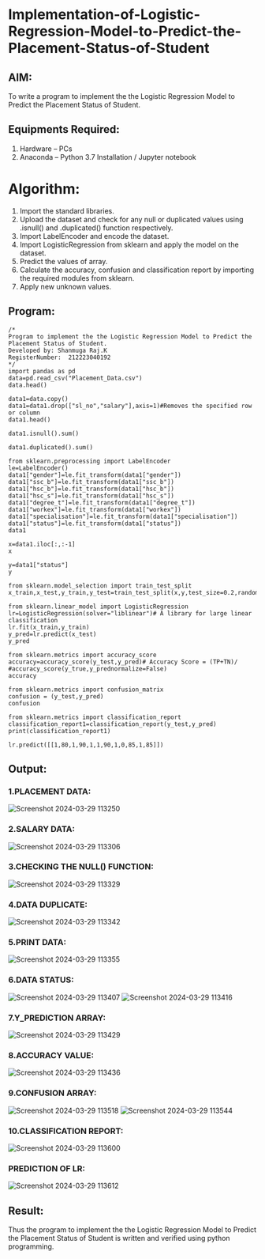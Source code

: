 # Implementation-of-Logistic-Regression-Model-to-Predict-the-Placement-Status-of-Student

## AIM:
To write a program to implement the the Logistic Regression Model to Predict the Placement Status of Student.

## Equipments Required:
1. Hardware – PCs
2. Anaconda – Python 3.7 Installation / Jupyter notebook

# Algorithm:
1. Import the standard libraries.
2. Upload the dataset and check for any null or duplicated values using .isnull()   and .duplicated() function respectively. 
3. Import LabelEncoder and encode the dataset.
4. Import LogisticRegression from sklearn and apply the model on the dataset.
5. Predict the values of array.
6. Calculate the accuracy, confusion and classification report by importing the required modules from sklearn.
7. Apply new unknown values. 

## Program:
```
/*
Program to implement the the Logistic Regression Model to Predict the Placement Status of Student.
Developed by: Shanmuga Raj.K
RegisterNumber:  212223040192
*/
import pandas as pd
data=pd.read_csv("Placement_Data.csv")
data.head()

data1=data.copy()
data1=data1.drop(["sl_no","salary"],axis=1)#Removes the specified row or column
data1.head()

data1.isnull().sum()

data1.duplicated().sum()

from sklearn.preprocessing import LabelEncoder
le=LabelEncoder()
data1["gender"]=le.fit_transform(data1["gender"])
data1["ssc_b"]=le.fit_transform(data1["ssc_b"])
data1["hsc_b"]=le.fit_transform(data1["hsc_b"])
data1["hsc_s"]=le.fit_transform(data1["hsc_s"])
data1["degree_t"]=le.fit_transform(data1["degree_t"])
data1["workex"]=le.fit_transform(data1["workex"])
data1["specialisation"]=le.fit_transform(data1["specialisation"])
data1["status"]=le.fit_transform(data1["status"])
data1

x=data1.iloc[:,:-1]
x

y=data1["status"]
y

from sklearn.model_selection import train_test_split
x_train,x_test,y_train,y_test=train_test_split(x,y,test_size=0.2,random_state=0)

from sklearn.linear_model import LogisticRegression
lr=LogisticRegression(solver="liblinear")# A library for large linear classification
lr.fit(x_train,y_train)
y_pred=lr.predict(x_test)
y_pred

from sklearn.metrics import accuracy_score
accuracy=accuracy_score(y_test,y_pred)# Accuracy Score = (TP+TN)/
#accuracy_score(y_true,y_prednormalize=False)
accuracy

from sklearn.metrics import confusion_matrix
confusion = (y_test,y_pred)
confusion

from sklearn.metrics import classification_report
classification_report1=classification_report(y_test,y_pred)
print(classification_report1)

lr.predict([[1,80,1,90,1,1,90,1,0,85,1,85]])
```

## Output:

### 1.PLACEMENT DATA:  
![Screenshot 2024-03-29 113250](https://github.com/VineelaShaik/Implementation-of-Logistic-Regression-Model-to-Predict-the-Placement-Status-of-Student/assets/144340862/2805e64e-52d9-49e8-aec8-59133dd9acb6)
### 2.SALARY DATA:
![Screenshot 2024-03-29 113306](https://github.com/VineelaShaik/Implementation-of-Logistic-Regression-Model-to-Predict-the-Placement-Status-of-Student/assets/144340862/26d11fe3-a1b9-4c77-9d7d-5505de50c9a0)
### 3.CHECKING THE NULL() FUNCTION:
![Screenshot 2024-03-29 113329](https://github.com/VineelaShaik/Implementation-of-Logistic-Regression-Model-to-Predict-the-Placement-Status-of-Student/assets/144340862/9b9e4e2d-e5d1-4cad-96b1-23763422948f)
### 4.DATA DUPLICATE:
![Screenshot 2024-03-29 113342](https://github.com/VineelaShaik/Implementation-of-Logistic-Regression-Model-to-Predict-the-Placement-Status-of-Student/assets/144340862/dcb4b902-8204-4ca2-84c7-7416b94829f8)
### 5.PRINT DATA:
![Screenshot 2024-03-29 113355](https://github.com/VineelaShaik/Implementation-of-Logistic-Regression-Model-to-Predict-the-Placement-Status-of-Student/assets/144340862/dc12d481-8361-4627-8f8e-562a45d98704)
### 6.DATA STATUS:
![Screenshot 2024-03-29 113407](https://github.com/VineelaShaik/Implementation-of-Logistic-Regression-Model-to-Predict-the-Placement-Status-of-Student/assets/144340862/d7b2176a-87ad-4661-81ba-403a2fdc30de)
![Screenshot 2024-03-29 113416](https://github.com/VineelaShaik/Implementation-of-Logistic-Regression-Model-to-Predict-the-Placement-Status-of-Student/assets/144340862/cfdfc0e2-ce3d-45f5-b3f5-2702f4df680c)
### 7.Y_PREDICTION ARRAY:
![Screenshot 2024-03-29 113429](https://github.com/VineelaShaik/Implementation-of-Logistic-Regression-Model-to-Predict-the-Placement-Status-of-Student/assets/144340862/80e5d893-926f-4a2a-8bb7-d8fc1858749d)

### 8.ACCURACY VALUE:
![Screenshot 2024-03-29 113436](https://github.com/VineelaShaik/Implementation-of-Logistic-Regression-Model-to-Predict-the-Placement-Status-of-Student/assets/144340862/c6c42e8b-aecd-4902-b19f-5b281354f0d6)
### 9.CONFUSION ARRAY:
![Screenshot 2024-03-29 113518](https://github.com/VineelaShaik/Implementation-of-Logistic-Regression-Model-to-Predict-the-Placement-Status-of-Student/assets/144340862/ee7f0b0c-aca8-41bc-975d-fca433a33fdf)
![Screenshot 2024-03-29 113544](https://github.com/VineelaShaik/Implementation-of-Logistic-Regression-Model-to-Predict-the-Placement-Status-of-Student/assets/144340862/dfdde437-e9bc-46f7-8f8e-c969342daadc)
### 10.CLASSIFICATION REPORT:
![Screenshot 2024-03-29 113600](https://github.com/VineelaShaik/Implementation-of-Logistic-Regression-Model-to-Predict-the-Placement-Status-of-Student/assets/144340862/c0890097-711b-46cb-9206-57678c2fb97c)
### PREDICTION OF LR:
![Screenshot 2024-03-29 113612](https://github.com/VineelaShaik/Implementation-of-Logistic-Regression-Model-to-Predict-the-Placement-Status-of-Student/assets/144340862/38ff348e-d19a-4655-ac6b-145e428eaa43)
## Result:
Thus the program to implement the the Logistic Regression Model to Predict the Placement Status of Student is written and verified using python programming.
